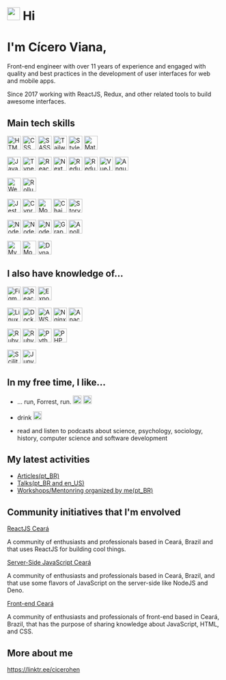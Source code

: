  <h1><img src="https://emojis.slackmojis.com/emojis/images/1597320283/10003/catjam.gif?1597320283" width="30"/>  Hi</h1>

# I'm Cícero Viana,
Front-end engineer with over 11 years of experience and engaged with quality and best practices in the development of user interfaces for web and mobile apps.

Since 2017 working with ReactJS, Redux, and other related tools to build awesome interfaces.

## Main tech skills

<span title="HTML"><img height="32" src="https://img.shields.io/badge/HTML5-E34F26?style=for-the-badge&logo=html5&logoColor=white" alt="HTML" /></span>
<span title="CSS"><img height="32" src="https://img.shields.io/badge/CSS3-1572B6?style=for-the-badge&logo=css3&logoColor=white" alt="CSS" /></span>
<span title="SASS"><img  height="32" src="https://img.shields.io/badge/Sass-CC6699?style=for-the-badge&logo=sass&logoColor=white" alt="SASS" /></span>
<span title="TailwindCSS"><img height="32" src="https://img.shields.io/badge/Tailwind_CSS-38B2AC?style=for-the-badge&logo=tailwind-css&logoColor=white" alt="TailwindCSS" /></span>
<span title="Styled Components"><img height="32" src="https://img.shields.io/badge/styled--components-DB7093?style=for-the-badge&logo=styled-components&logoColor=white" alt="Styled Components" /></span>
<span title="Material UI"><img height="32" src="https://img.shields.io/badge/Material%20UI-007FFF?style=for-the-badge&logo=mui&logoColor=white" alt="Material UI" /></span>

<span title="JavaScript"><img height="32" src="https://img.shields.io/badge/JavaScript-323330?style=for-the-badge&logo=javascript&logoColor=F7DF1E" alt="JavaScript" /></span>
<span title="TypeScript"><img height="32" src="https://img.shields.io/badge/TypeScript-007ACC?style=for-the-badge&logo=typescript&logoColor=white" alt="TypeScript" /></span>
<span title="ReactJS"><img  height="32" src="https://img.shields.io/badge/React-20232A?style=for-the-badge&logo=react&logoColor=61DAFB" alt="ReactJS" /></span>
<span title="NextJS"><img height="32" src="https://img.shields.io/badge/next.js-000000?style=for-the-badge&logo=nextdotjs&logoColor=white" alt="NextJS" /></span>
<span title="Redux"><img height="32" src="https://img.shields.io/badge/Redux-593D88?style=for-the-badge&logo=redux&logoColor=white" alt="Redux" /></span>
<span title="Redux-Saga"><img height="32" src="https://img.shields.io/badge/Redux%20saga-86D46B?style=for-the-badge&logo=redux%20saga&logoColor=999999" alt="Redux-Saga" /></span>
<span title="VueJS"><img  height="32" src="https://img.shields.io/badge/Vue.js-35495E?style=for-the-badge&logo=vuedotjs&logoColor=4FC08D" alt="VueJS" /></span>
<span title="AngulaJS"><img  height="32" src="https://img.shields.io/badge/Angular-DD0031?style=for-the-badge&logo=angular&logoColor=white" alt="AngularJS" /></span>


<span title="Webpack"><img  height="32" src="https://img.shields.io/badge/Webpack-8DD6F9?style=for-the-badge&logo=Webpack&logoColor=white" alt="Webpack" /></span>
<span title="Rollwup"><img  height="32" src="https://img.shields.io/badge/rollup%20js-EC4A3F?style=for-the-badge&logo=rollup.js&logoColor=white" alt="Rollup" /></span>


<span title="Jest"><img  height="32" src="https://img.shields.io/badge/Jest-C21325?style=for-the-badge&logo=jest&logoColor=white" alt="Jest" /></span>
<span title="Cypress"><img height="32" src="https://img.shields.io/badge/Cypress-17202C?style=for-the-badge&logo=cypress&logoColor=white" alt="Cypress" /></span>
<span title="Mocha"><img  height="32" src="https://img.shields.io/badge/Mocha-8D6748?style=for-the-badge&logo=Mocha&logoColor=white" alt="Mocha" /></span>
<span title="Chai"><img  height="32" src="https://img.shields.io/badge/chai-A30701?style=for-the-badge&logo=chai&logoColor=white" alt="Chai" /></span>
<span title="Storybook"><img  height="32" src="https://img.shields.io/badge/storybook-FF4785?style=for-the-badge&logo=storybook&logoColor=white" alt="Storybook" /></span>


<span title="NodeJS"><img  height="32" src="https://img.shields.io/badge/Node.js-339933?style=for-the-badge&logo=nodedotjs&logoColor=white" alt="NodeJS" /></span>
<span title="ExpressJS"><img  height="32" src="https://img.shields.io/badge/Express.js-000000?style=for-the-badge&logo=express&logoColor=white" alt="NodeJS" /></span>
<span title="NestJS"><img  height="32" src="https://img.shields.io/badge/nestjs-E0234E?style=for-the-badge&logo=nestjs&logoColor=white" alt="NodeJS" /></span>
<span title="GraphQL"><img height="32" src="https://img.shields.io/badge/GraphQl-E10098?style=for-the-badge&logo=graphql&logoColor=white" alt="GraphQL" /></span>
<span title="Apollo GraphQL"><img height="32" src="https://img.shields.io/badge/Apollo%20GraphQL-311C87?&style=for-the-badge&logo=Apollo%20GraphQL&logoColor=white" alt="Apollo GraphQL" /></span>

<span title="MySQL"><img height="32" src="https://img.shields.io/badge/MySQL-005C84?style=for-the-badge&logo=mysql&logoColor=white" alt="MySQL" /></span>
<span title="MongoDB"><img height="32" src="https://img.shields.io/badge/MongoDB-4EA94B?style=for-the-badge&logo=mongodb&logoColor=white" alt="MongoDB" /></span>
<span title="DynamoDB"><img height="32" src="https://img.shields.io/badge/Amazon%20DynamoDB-4053D6?style=for-the-badge&logo=Amazon%20DynamoDB&logoColor=white" alt="DynamoDB" /></span>





## I also have knowledge of...
<span title="Figma"><img  height="32" src="https://img.shields.io/badge/Figma-F24E1E?style=for-the-badge&logo=figma&logoColor=white" alt="Figma" /></span>
<span title="React Native"><img  height="32" src="https://img.shields.io/badge/React_Native-20232A?style=for-the-badge&logo=react&logoColor=61DAFB" alt="React Native" /></span>
<span title="Expo"><img  height="32" src="https://img.shields.io/badge/Expo-1B1F23?style=for-the-badge&logo=expo&logoColor=white" alt="Expo" /></span>


<span title="Linux"><img  height="32" src="https://img.shields.io/badge/Linux-FCC624?style=for-the-badge&logo=linux&logoColor=black" alt="Linux" /></span>
<span title="Docker"><img  height="32" src="https://img.shields.io/badge/Docker-2CA5E0?style=for-the-badge&logo=docker&logoColor=white" alt="Docker" /></span>
<span title="AWS"><img  height="32" src="https://img.shields.io/badge/Amazon_AWS-FF9900?style=for-the-badge&logo=amazonaws&logoColor=white" alt="AWS" /></span>
<span title="Nginx"><img  height="32" src="https://img.shields.io/badge/Nginx-009639?style=for-the-badge&logo=nginx&logoColor=white" alt="Nginx" /></span>
<span title="Apache"><img  height="32" src="https://img.shields.io/badge/Apache-D22128?style=for-the-badge&logo=Apache&logoColor=white" alt="Apache" /></span>



<span title="Ruby"><img height="32" src="https://img.shields.io/badge/Ruby-CC342D?style=for-the-badge&logo=ruby&logoColor=white" alt="Ruby" /></span>
<span title="Ruby on Rails"><img  height="32" src="https://img.shields.io/badge/Ruby_on_Rails-CC0000?style=for-the-badge&logo=ruby-on-rails&logoColor=white" alt="Ruby on Rails" /></span>
<span title="Python"><img  height="32" src="https://img.shields.io/badge/Python-FFD43B?style=for-the-badge&logo=python&logoColor=blue" alt="Python" /></span>
<span title="PHP"><img  height="32" src="https://img.shields.io/badge/PHP-777BB4?style=for-the-badge&logo=php&logoColor=white" alt="PHP" /></span>


<span title="Scikit Learn"><img  height="32" src="https://img.shields.io/badge/scikit_learn-F7931E?style=for-the-badge&logo=scikit-learn&logoColor=white" alt="Scilit Learn" /></span>
<span title="Jupyter"><img  height="32" src="https://img.shields.io/badge/Jupyter-F37626.svg?&style=for-the-badge&logo=Jupyter&logoColor=white" alt="Jupyter" /></span>




## In my free time, I like...

* ... run, Forrest, run. <span><img size="20" height="20" src="https://emojis.slackmojis.com/emojis/images/1498861595/2529/gottarun.gif?1498861595" alt="Run" /> <a href="https://www.strava.com/athletes/cicerohen"><img size="20" height="20" src="https://img.shields.io/badge/Strava-FC4C02?style=for-the-badge&logo=strava&logoColor=white" alt="Strava" /></a>

* drink <span><img size="20" height="20" src="https://emojis.slackmojis.com/emojis/images/1471045833/765/beer.gif?1471045833" alt="Beer" /></span>
* read and listen to podcasts about science, psychology, sociology, history, computer science and software development 


## My latest activities
* [Articles(pt_BR)](https://www.linkedin.com/in/cicero-viana-ba4a2029/detail/recent-activity/posts/)
* [Talks(pt_BR and en_US)](https://github.com/cicerohen/talks)
* [Workshops/Mentonring organized by me(pt_BR)](https://github.com/cicerohen/workshops)

 
## Community initiatives that I'm envolved

[ReactJS Ceará](https://linktr.ee/react.js.ceara)

A community of enthusiasts and professionals based in Ceará, Brazil and that uses ReactJS for building cool
things.

[Server-Side JavaScript Ceará](https://linktr.ee/ssjsce)

A community of enthusiasts and professionals based in Ceará, Brazil, and that use some flavors of JavaScript
on the server-side like NodeJS and Deno.

[Front-end Ceará](http://linktr.ee/frontendce)

A community of enthusiasts and professionals of front-end based in Ceará, Brazil, that has the purpose of
sharing knowledge about JavaScript, HTML, and CSS.

## More about me
https://linktr.ee/cicerohen

